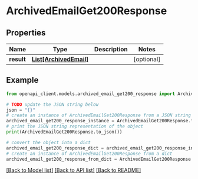 # ArchivedEmailGet200Response


## Properties

Name | Type | Description | Notes
------------ | ------------- | ------------- | -------------
**result** | [**List[ArchivedEmail]**](ArchivedEmail.md) |  | [optional] 

## Example

```python
from openapi_client.models.archived_email_get200_response import ArchivedEmailGet200Response

# TODO update the JSON string below
json = "{}"
# create an instance of ArchivedEmailGet200Response from a JSON string
archived_email_get200_response_instance = ArchivedEmailGet200Response.from_json(json)
# print the JSON string representation of the object
print(ArchivedEmailGet200Response.to_json())

# convert the object into a dict
archived_email_get200_response_dict = archived_email_get200_response_instance.to_dict()
# create an instance of ArchivedEmailGet200Response from a dict
archived_email_get200_response_from_dict = ArchivedEmailGet200Response.from_dict(archived_email_get200_response_dict)
```
[[Back to Model list]](../README.md#documentation-for-models) [[Back to API list]](../README.md#documentation-for-api-endpoints) [[Back to README]](../README.md)


